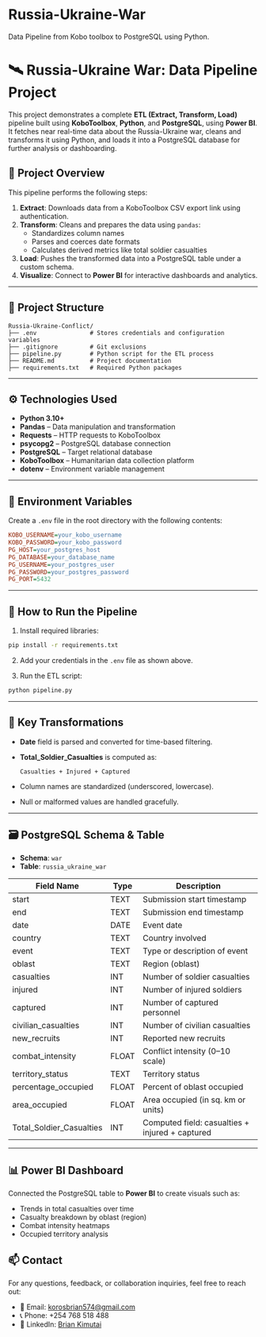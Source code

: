 # Russia-Ukraine-War
Data Pipeline from Kobo toolbox to PostgreSQL using Python.


# 🛰️ Russia-Ukraine War: Data Pipeline Project

This project demonstrates a complete **ETL (Extract, Transform, Load)** pipeline built using **KoboToolbox**, **Python**, and **PostgreSQL**, using **Power BI**. It fetches near real-time data about the Russia-Ukraine war, cleans and transforms it using Python, and loads it into a PostgreSQL database for further analysis or dashboarding.


## 📌 Project Overview

This pipeline performs the following steps:

1. **Extract**: Downloads data from a KoboToolbox CSV export link using authentication.
2. **Transform**: Cleans and prepares the data using `pandas`:
   - Standardizes column names
   - Parses and coerces date formats
   - Calculates derived metrics like total soldier casualties
3. **Load**: Pushes the transformed data into a PostgreSQL table under a custom schema.
4. **Visualize**:  Connect to **Power BI** for interactive dashboards and analytics.

---

## 📂 Project Structure

```
Russia-Ukraine-Conflict/
├── .env               # Stores credentials and configuration variables
├── .gitignore         # Git exclusions
├── pipeline.py        # Python script for the ETL process
├── README.md          # Project documentation
├── requirements.txt   # Required Python packages
```

---

## ⚙️ Technologies Used

- **Python 3.10+**
- **Pandas** – Data manipulation and transformation
- **Requests** – HTTP requests to KoboToolbox
- **psycopg2** – PostgreSQL database connection
- **PostgreSQL** – Target relational database
- **KoboToolbox** – Humanitarian data collection platform
- **dotenv** – Environment variable management

---

## 🔐 Environment Variables

Create a `.env` file in the root directory with the following contents:

```ini
KOBO_USERNAME=your_kobo_username
KOBO_PASSWORD=your_kobo_password
PG_HOST=your_postgres_host
PG_DATABASE=your_database_name
PG_USERNAME=your_postgres_user
PG_PASSWORD=your_postgres_password
PG_PORT=5432
```

---

## 🚀 How to Run the Pipeline

1. Install required libraries:

```bash
pip install -r requirements.txt
```

2. Add your credentials in the `.env` file as shown above.

3. Run the ETL script:

```bash
python pipeline.py
```

---

## 🧠 Key Transformations

- **Date** field is parsed and converted for time-based filtering.
- **Total_Soldier_Casualties** is computed as:

  ```
  Casualties + Injured + Captured
  ```

- Column names are standardized (underscored, lowercase).
- Null or malformed values are handled gracefully.

---

## 🗃️ PostgreSQL Schema & Table

- **Schema**: `war`  
- **Table**: `russia_ukraine_war`

| Field Name               | Type   | Description                             |
|--------------------------|--------|-----------------------------------------|
| start                    | TEXT   | Submission start timestamp              |
| end                      | TEXT   | Submission end timestamp                |
| date                     | DATE   | Event date                              |
| country                  | TEXT   | Country involved                        |
| event                    | TEXT   | Type or description of event            |
| oblast                   | TEXT   | Region (oblast)                         |
| casualties               | INT    | Number of soldier casualties            |
| injured                  | INT    | Number of injured soldiers              |
| captured                 | INT    | Number of captured personnel            |
| civilian_casualties      | INT    | Number of civilian casualties           |
| new_recruits             | INT    | Reported new recruits                   |
| combat_intensity         | FLOAT  | Conflict intensity (0–10 scale)         |
| territory_status         | TEXT   | Territory status                        |
| percentage_occupied      | FLOAT  | Percent of oblast occupied              |
| area_occupied            | FLOAT  | Area occupied (in sq. km or units)      |
| Total_Soldier_Casualties | INT    | Computed field: casualties + injured + captured |

---

## 📊 Power BI Dashboard

Connected the PostgreSQL table to **Power BI** to create visuals such as:

- Trends in total casualties over time
- Casualty breakdown by oblast (region)
- Combat intensity heatmaps
- Occupied territory analysis



## 📫 Contact

For any questions, feedback, or collaboration inquiries, feel free to reach out:

- 📧 Email: korosbrian574@gmail.com  
- 📞 Phone: +254 768 518 488  
- 💼 LinkedIn: [Brian Kimutai](https://www.linkedin.com/in/brian-kimutai-0888352b6/)

